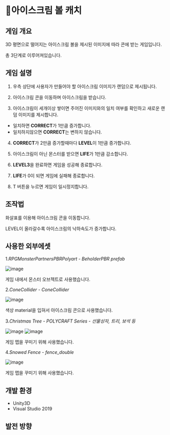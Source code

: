 # 🍦아이스크림 볼 캐치

## 게임 개요
3D 평면으로 떨어지는 아이스크림 볼을 제시된 이미지에 따라 콘에 받는 게임입니다.

총 3단계로 이루어져있습니다.


## 게임 설명
1. 우측 상단에 사용자가 만들어야 할 아이스크림 이미지가 랜덤으로 제시됩니다.

2. 아이스크림 콘을 이동하며 아이스크림을 받습니다.

3. 아이스크림이 세개이상 쌓이면 주어진 이미지와의 일치 여부를 확인하고 새로운 랜덤 이미지를 제시합니다.
+ 일치하면 **CORRECT**가 1만큼 증가합니다.
+ 일치하지않으면 **CORRECT**는 변하지 않습니다.

4. **CORRECT**가 2만큼 증가할때마다 **LEVEL**이 1만큼 증가합니다.

5. 아이스크림이 아닌 몬스터를 받으면 **LIFE**가 1만큼 감소합니다.

6. **LEVEL3**을 완료하면 게임을 성공해 종료합니다.

7. **LIFE**가 0이 되면 게임에 실패해 종료합니다.

8. T 버튼을 누르면 게임이 일시정지합니다.

## 조작법
화살표를 이용해 아이스크림 콘을 이동합니다.

LEVEL이 올라갈수록 아이스크림의 낙하속도가 증가합니다.

## 사용한 외부에셋
1._RPGMonsterPartnersPBRPolyart - BeholderPBR prefab_

![image](https://user-images.githubusercontent.com/77602511/105014506-decb1980-5a83-11eb-8bd4-c2dceaba61d1.png)

게임 내에서 몬스터 오브젝트로 사용했습니다.

2._ConeCollider - ConeCollider_

![image](https://user-images.githubusercontent.com/77602511/105014646-05895000-5a84-11eb-9e5f-2a0eaa6a4ca0.png)


색상 material을 입혀서 아이스크림 콘으로 사용했습니다.

3._Christmas Tree - POLYCRAFT Series - 선물상자, 트리, 보석 등_

![image](https://user-images.githubusercontent.com/77602511/105014688-120da880-5a84-11eb-8251-e1d16ed1d474.png)
![image](https://user-images.githubusercontent.com/77602511/105014702-15a12f80-5a84-11eb-956a-173550e8c4cf.png)

게임 맵을 꾸미기 위해 사용했습니다.

4._Snowed Fence - fence_double_

![image](https://user-images.githubusercontent.com/77602511/105014728-1cc83d80-5a84-11eb-8009-d9d478e061bb.png)

게임 맵을 꾸미기 위해 사용했습니다.

## 개발 환경
+ Unity3D
+ Visual Studio 2019

## 발전 방향
